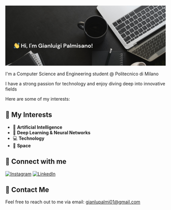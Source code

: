 ![Background](background_pic.png)

I'm a Computer Science and Engineering student @ Politecnico di Milano

I have a strong passion for technology and enjoy diving deep into innovative fields

Here are some of my interests:

## 🚀 My Interests

- 🤖 **Artificial Intelligence**
- 🧠 **Deep Learning & Neural Networks**
- 💻 **Technology**
- 🌌 **Space**

## 📲 Connect with me

[![Instagram](https://img.shields.io/badge/Instagram-%23E4405F.svg?style=for-the-badge&logo=instagram&logoColor=white)](https://www.instagram.com/gianlu_palmisano/)
[![LinkedIn](https://img.shields.io/badge/LinkedIn-%230077B5.svg?style=for-the-badge&logo=linkedin&logoColor=white)](https://www.linkedin.com/in/gianluigi-palmisano/)

## 📧 Contact Me

Feel free to reach out to me via email: [gianlupalmi01@gmail.com](mailto:gianlupalmi01@gmail.com)
